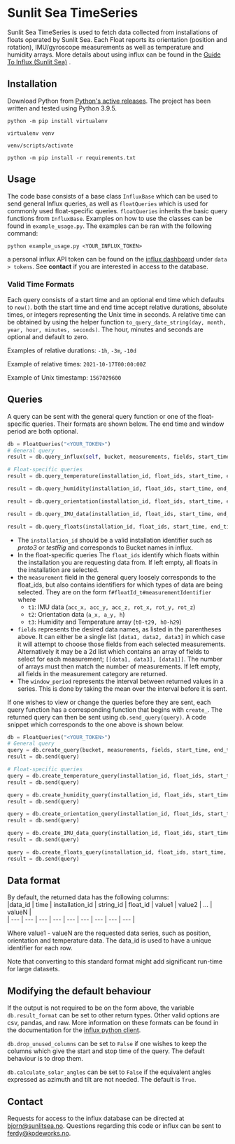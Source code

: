# Sunlit Sea TimeSeries

Sunlit Sea TimeSeries is used to fetch data collected from installations of floats operated by Sunlit Sea. Each Float
reports its orientation (position and rotation), IMU/gyroscope measurements as well as temperature and humidity arrays.
More details about using influx can be found in
the [Guide To Influx (Sunlit Sea)](https://docs.google.com/document/d/e/2PACX-1vSYEFJ291IO4_HAji4TT_fgdnneMJIjE5vHCu934fofx2QY752pdC2pkvqhZ3nPcr1TmYUUOmBhQKra/pub)
.

## Installation

Download Python from [Python's active releases](https://www.python.org/downloads/). The project has been written and
tested using Python 3.9.5.

`python -m pip install virtualenv`

`virtualenv venv`

`venv/scripts/activate`

`python -m pip install -r requirements.txt`

## Usage

The code base consists of a base class ```InfluxBase``` which can be used to send general Influx queries, as well as
```floatQueries``` which is used for commonly used float-specific queries. ```floatQueries``` inherits the basic query
functions from
```InfluxBase```. Examples on how to use the classes can be found in `example_usage.py`. The examples can be ran with
the following command:

`python example_usage.py <YOUR_INFLUX_TOKEN>`

a personal influx API token can be found on the [influx dashboard](https://ts.sunlitsea.no/) under `data > tokens`.
See **contact** if you are interested in access to the database.

### Valid Time Formats

Each query consists of a start time and an optional end time which defaults to ```now()```. both the start time and end
time accept relative durations, absolute times, or integers representing the Unix time in seconds. A relative time can
be obtained by using the helper function ```to_query_date_string(day, month, year, hour, minutes, seconds)```. The hour,
minutes and seconds are optional and default to zero.

Examples of relative durations: ```-1h```, ```-3m```, ```-10d```

Example of relative times: ```2021-10-17T00:00:00Z```

Example of Unix timestamp: ```1567029600```

## Queries

A query can be sent with the general query function or one of the float-specific queries. Their formats are shown below.
The end time and window period are both optional.

```python
db = FloatQueries("<YOUR_TOKEN>")
# General query
result = db.query_influx(self, bucket, measurements, fields, start_time, end_time="", window_period="")

# Float-specific queries
result = db.query_temperature(installation_id, float_ids, start_time, end_time="", window_period="")

result = db.query_humidity(installation_id, float_ids, start_time, end_time="", window_period="")

result = db.query_orientation(installation_id, float_ids, start_time, end_time="", window_period="")

result = db.query_IMU_data(installation_id, float_ids, start_time, end_time="", window_period="")

result = db.query_floats(installation_id, float_ids, start_time, end_time="", window_period="")
```

* The `installation_id` should be a valid installation identifier such as _proto3_ or _testRig_ and corresponds to
  Bucket names in influx.
* In the float-specific queries The `float_ids` identify which floats within the installation you are requesting data
  from. If left empty, all floats in the installation are selected.
* the `measurement` field in the general query loosely corresponds to the float_ids, but also contains identifiers for
  which types of data are being selected. They are on the form `f#floatId_t#measurementIdentifier` where
    * `t1`: IMU data (`acc_x, acc_y, acc_z, rot_x, rot_y, rot_z`)
    * `t2`: Orientation data (`a_x, a_y, h`)
    * `t3`: Humidity and Temperature array (`t0-t29, h0-h29`)
* `fields` represents the desired data names, as listed in the parentheses above. It can either be a single list
  `[data1, data2, data3]` in which case it will attempt to choose those fields from each selected measurements.
  Alternatively it may be a 2d list which contains an array of fields to select for each measurement;
  `[[data1, data3], [data1]]`. The number of arrays must then match the number of measurements. If left empty, all
  fields in the measurement category are returned.
* The `window_period` represents the interval between returned values in a series. This is done by taking the mean over
  the interval before it is sent.

If one wishes to view or change the queries before they are sent, each query function has a corresponding function that
begins with `create_`. The returned query can then be sent using `db.send_query(query)`. A code snippet which
corresponds to the one above is shown below.

```python
db = FloatQueries("<YOUR_TOKEN>")
# General query
query = db.create_query(bucket, measurements, fields, start_time, end_time="", window_period="")
result = db.send(query)

# Float-specific queries
query = db.create_temperature_query(installation_id, float_ids, start_time, end_time="", window_period="")
result = db.send(query)

query = db.create_humidity_query(installation_id, float_ids, start_time, end_time="", window_period="")
result = db.send(query)

query = db.create_orientation_query(installation_id, float_ids, start_time, end_time="", window_period="")
result = db.send(query)

query = db.create_IMU_data_query(installation_id, float_ids, start_time, end_time="", window_period="")
result = db.send(query)

query = db.create_floats_query(installation_id, float_ids, start_time, end_time="", window_period="")
result = db.send(query)
```
## Data format
By default, the returned data has the following columns:  
|data_id | time | installation_id | string_id | float_id | value1 | value2 | ... | valueN |  
| ---    | ---  | ---             | ---       | ---      | ---    | ---    | --- | ---    |

Where value1 - valueN are the requested data series, such as position, orientation and temperature data. The data_id is
used to have a unique identifier for each row. 

Note that converting to this standard format might add significant run-time for large datasets.

## Modifying the default behaviour
If the output is not required to be on the form above, the variable `db.result_format` can be set to other return types. 
Other valid options are csv, pandas, and raw. More information on these formats can be found in the documentation
for the [influx python client](https://github.com/influxdata/influxdb-client-python). 

`db.drop_unused_columns` can be set to `False` if one wishes to keep the columns which give the start and stop time of 
the query. The default behaviour is to drop them.  

`db.calculate_solar_angles` can be set to `False` if the equivalent 
angles expressed as azimuth and tilt are not needed. The default is `True`.


## Contact

Requests for access to the influx database can be directed at [bjorn@sunlitsea.no](mailto:bjorn@sunlitsea.no). Questions
regarding this code or influx can be sent to [ferdy@kodeworks.no](mailto:ferdy@kodeworks.no).